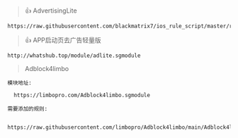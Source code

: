 ﻿> 👍 AdvertisingLite

    https://raw.githubusercontent.com/blackmatrix7/ios_rule_script/master/rewrite/Surge/AdvertisingLite/AdvertisingLite.sgmodule


> 👍 APP启动页去广告轻量版

    http://whatshub.top/module/adlite.sgmodule

> Adblock4limbo

    模块地址: 
    
      https://limbopro.com/Adblock4limbo.sgmodule

    需要添加的规则:

      https://raw.githubusercontent.com/limbopro/Adblock4limbo/main/Adblock4limbo_surge.list
